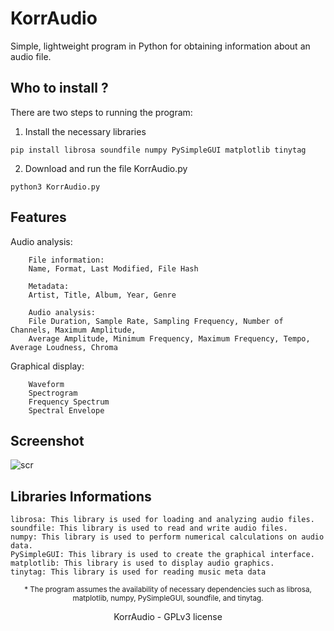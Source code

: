KorrAudio
======================
Simple, lightweight program in Python for obtaining information about an audio file.

Who to install ?
---------------------
There are two steps to running the program:

1. Install the necessary libraries
```
pip install librosa soundfile numpy PySimpleGUI matplotlib tinytag
```
2. Download and run the file KorrAudio.py
```
python3 KorrAudio.py
```

Features
---------------------
Audio analysis:
```
    File information:
    Name, Format, Last Modified, File Hash
    
    Metadata:
    Artist, Title, Album, Year, Genre

    Audio analysis:
    File Duration, Sample Rate, Sampling Frequency, Number of Channels, Maximum Amplitude, 
    Average Amplitude, Minimum Frequency, Maximum Frequency, Tempo, Average Loudness, Chroma
```
Graphical display:
```
    Waveform
    Spectrogram
    Frequency Spectrum
    Spectral Envelope
```

Screenshot
---------------------
![scr](https://github.com/KorrAudio/beta_KorrAudio/assets/139574456/a1a9fce7-2623-4780-bf52-400c5b2cd515)

Libraries Informations
---------------------
```
librosa: This library is used for loading and analyzing audio files.
soundfile: This library is used to read and write audio files. 
numpy: This library is used to perform numerical calculations on audio data. 
PySimpleGUI: This library is used to create the graphical interface. 
matplotlib: This library is used to display audio graphics.
tinytag: This library is used for reading music meta data 
```
<p align="center"><sup>* The program assumes the availability of necessary dependencies such as librosa, matplotlib, numpy, PySimpleGUI, soundfile, and tinytag.</sup></p>
<p align="center">KorrAudio - GPLv3 license</p>

